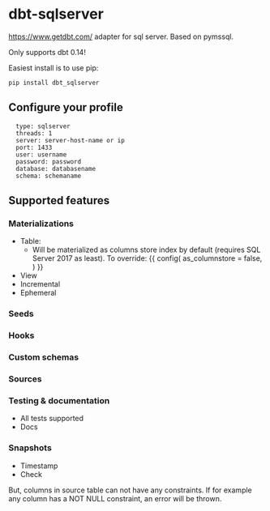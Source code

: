 # dbt-sqlserver
https://www.getdbt.com/ adapter for sql server. Based on pymssql. 

Only supports dbt 0.14!

Easiest install is to use pip:

    pip install dbt_sqlserver


## Configure your profile

      type: sqlserver
      threads: 1
      server: server-host-name or ip
      port: 1433
      user: username
      password: password
      database: databasename
      schema: schemaname

## Supported features

### Materializations
- Table: 
    - Will be materialized as columns store index by default (requires SQL Server 2017 as least). To override:
{{
  config(
    as_columnstore = false,
  )
}}
- View
- Incremental
- Ephemeral

### Seeds

### Hooks

### Custom schemas

### Sources

### Testing & documentation
- All tests supported 
- Docs

### Snapshots
- Timestamp
- Check

But, columns in source table can not have any constraints. If for example any column has a NOT NULL constraint, an error will be thrown.